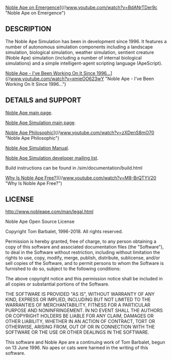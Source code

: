 [Noble Ape on Emergence](//img.youtube.com/vi/BdANrTDer9c/0.jpg)](//www.youtube.com/watch?v=BdANrTDer9c "Noble Ape on Emergence")

## DESCRIPTION

The Noble Ape Simulation has been in development since 1996. It features a number of autonomous simulation components including a landscape simulation, biological simulation, weather simulation, sentient creature (Noble Ape) simulation (including a number of internal biological simulations) and a simple intelligent-agent scripting language (ApeScript).

[Noble Ape - I've Been Working On It Since 1996...](//img.youtube.com/vi/xmieOO623wY/0.jpg)](//www.youtube.com/watch?v=xmieOO623wY "Noble Ape - I've Been Working On It Since 1996...")

## DETAILS and SUPPORT

[Noble Ape main page](http://www.nobleape.com/).

[Noble Ape Simulation main page](http://www.nobleape.com/sim/).

[Noble Ape Philosophic](//img.youtube.com/vi/zXDenS8mO70/0.jpg)](//www.youtube.com/watch?v=zXDenS8mO70 "Noble Ape Philosophic")

[Noble Ape Simulation Manual](http://www.nobleape.com/man/).

[Noble Ape Simulation developer mailing list](http://www.nobleape.com/mailman/listinfo/developer_nobleape.com).

Build instructions can be found in /sim/documentation/build.html

[Why Is Noble Ape Free?](//img.youtube.com/vi/M8-BrQTYV20/0.jpg)](//www.youtube.com/watch?v=M8-BrQTYV20 "Why Is Noble Ape Free?")

## LICENSE

http://www.nobleape.com/man/legal.html

Noble Ape Open Source License

Copyright Tom Barbalet, 1996-2018. All rights reserved.

Permission is hereby granted, free of charge, to any person obtaining a copy of this software and associated documentation files (the "Software"), to deal in the Software without restriction, including without limitation the rights to use, copy, modify, merge, publish, distribute, sublicense, and/or sell copies of the Software, and to permit persons to whom the Software is furnished to do so, subject to the following conditions:

The above copyright notice and this permission notice shall be included in all copies or substantial portions of the Software.

THE SOFTWARE IS PROVIDED "AS IS", WITHOUT WARRANTY OF ANY KIND, EXPRESS OR IMPLIED, INCLUDING BUT NOT LIMITED TO THE WARRANTIES OF MERCHANTABILITY, FITNESS FOR A PARTICULAR PURPOSE AND NONINFRINGEMENT. IN NO EVENT SHALL THE AUTHORS OR COPYRIGHT HOLDERS BE LIABLE FOR ANY CLAIM, DAMAGES OR OTHER LIABILITY, WHETHER IN AN ACTION OF CONTRACT, TORT OR OTHERWISE, ARISING FROM, OUT OF OR IN CONNECTION WITH THE SOFTWARE OR THE USE OR OTHER DEALINGS IN THE SOFTWARE.

This software and Noble Ape are a continuing work of Tom Barbalet, begun on 13 June 1996. No apes or cats were harmed in the writing of this software.
